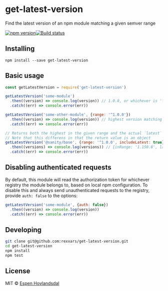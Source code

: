 # get-latest-version

Find the latest version of an npm module matching a given semver range

[![npm version](https://img.shields.io/npm/v/get-latest-version.svg?style=flat-square)](http://browsenpm.org/package/get-latest-version)[![Build status](https://img.shields.io/github/workflow/status/rexxars/get-latest-version/test?style=flat-square)](https://github.com/rexxars/get-latest-version/actions/workflows/test.yml)

## Installing

```
npm install --save get-latest-version
```

## Basic usage

```js
const getLatestVersion = require('get-latest-version')

getLatestVersion('some-module')
  .then((version) => console.log(version)) // 1.0.0, or whichever is 'latest'
  .catch((err) => console.error(err))

getLatestVersion('some-other-module', {range: '^1.0.0'})
  .then((version) => console.log(version)) // highest version matching ^1.0.0 range
  .catch((err) => console.error(err))

// Returns both the highest in the given range and the actual `latest` tag
// Note that this differens in that the return value is an object
getLatestVersion('@sanity/base', {range: '^1.0.0', includeLatest: true})
  .then((versions) => console.log(versions)) // {inRange: '1.150.8', latest '2.23.0'}
  .catch((err) => console.error(err))
```

## Disabling authenticated requests

By default, this module will read the authorization token for whichever registry the module belongs to, based on local npm configuration. To disable this and always send unauthenticated requests to the registry, provide `auth: false` to the options:

```js
getLatestVersion('some-module', {auth: false})
  .then((version) => console.log(version))
  .catch((err) => console.error(err))
```

## Developing

```bash
git clone git@github.com:rexxars/get-latest-version.git
cd get-latest-version
npm install
npm test
```

## License

MIT © [Espen Hovlandsdal](https://espen.codes/)
